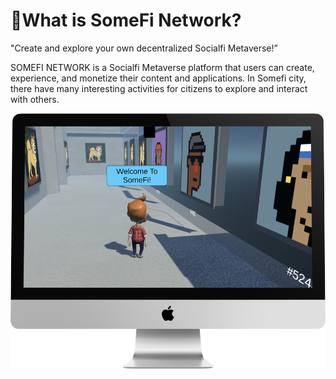 # What is SomeFi Network?

"Create and explore your own decentralized Socialfi Metaverse!”​

SOMEFI NETWORK is a Socialfi Metaverse platform that users can create, experience, and monetize their content and applications. In Somefi city, there have many interesting activities for citizens to explore and interact with others.

![](<.gitbook/assets/image (1).png>)
